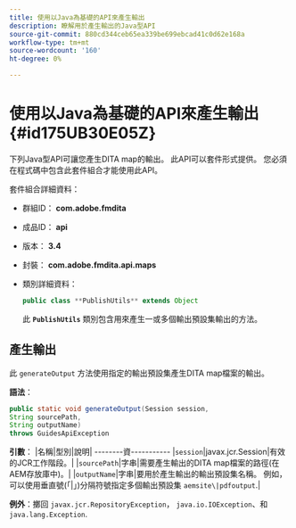 ```yaml
---
title: 使用以Java為基礎的API來產生輸出
description: 瞭解用於產生輸出的Java型API
source-git-commit: 880cd344ceb65ea339be699ebcad41c0d62e168a
workflow-type: tm+mt
source-wordcount: '160'
ht-degree: 0%

---
```


# 使用以Java為基礎的API來產生輸出 {#id175UB30E05Z}

下列Java型API可讓您產生DITA map的輸出。 此API可以套件形式提供。 您必須在程式碼中包含此套件組合才能使用此API。

套件組合詳細資料：

- 群組ID： **com.adobe.fmdita**

- 成品ID： **api**

- 版本： **3.4**

- 封裝： ****com.adobe.fmdita.api.maps****

- 類別詳細資料：

  ```JAVA
  public class **PublishUtils** extends Object
  ```

  此 **`PublishUtils`** 類別包含用來產生一或多個輸出預設集輸出的方法。


## 產生輸出

此 ``generateOutput`` 方法使用指定的輸出預設集產生DITA map檔案的輸出。

**語法**：

```JAVA
public static void generateOutput(Session session,
String sourcePath,
String outputName)
throws GuidesApiException
```

**引數**： |名稱|型別|說明| --------資----------- |`session`|javax.jcr.Session|有效的JCR工作階段。| |``sourcePath``|字串|需要產生輸出的DITA map檔案的路徑\(在AEM存放庫中\)。| |``outputName``|字串|要用於產生輸出的輸出預設集名稱。 例如，可以使用垂直號\(「\|」\)分隔符號指定多個輸出預設集 `aemsite\|pdfoutput`.|

**例外**：擲回 ``javax.jcr.RepositoryException``， `java.io.IOException`、和 `java.lang.Exception`.
